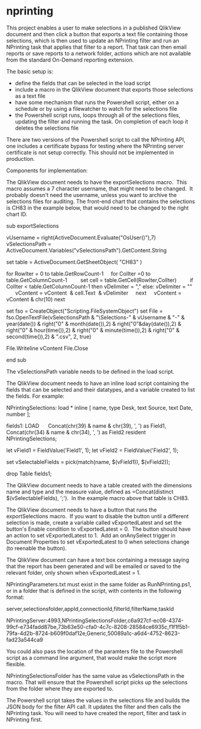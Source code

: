 # nprinting
This project enables a user to make selections in a published QlikView document and then click a button that exports a text file containing those selections, which is then used to update an NPrinting filter and run an NPrinting task that applies that filter to a report.  That task can then email reports or save reports to a network folder, actions which are not available from the standard On-Demand reporting extension.

The basic setup is:
- define the fields that can be selected in the load script
- include a macro in the QlikView document that exports those selections as a text file
- have some mechanism that runs the Powershell script, either on a schedule or by using a filewatcher to watch for the selections file
- the Powershell script runs, loops through all of the selections files, updating the filter and running the task.  On completion of each loop it deletes the selections file

There are two versions of the Powershell script to call the NPrinting API, one includes a certificate bypass for testing where the NPrinting server certificate is not setup correctly.  This should not be implemented in production.

Components for implementation:

The QlikView document needs to have the exportSelections macro.  This macro assumes a 7 character username, that might need to be changed.  It probably doesn't need the username, unless you want to archive the selections files for auditing.  The front-end chart that contains the selections is CH83 in the example below, that would need to be changed to the right chart ID.


sub exportSelections

vUsername = right(ActiveDocument.Evaluate("OsUser()"),7)
vSelectionsPath = ActiveDocument.Variables("vSelectionsPath").GetContent.String

set table = ActiveDocument.GetSheetObject( "CH83" )

for RowIter = 0 to table.GetRowCount-1
    for ColIter =0 to table.GetColumnCount-1
        set cell = table.GetCell(RowIter,ColIter)
        if ColIter < table.GetColumnCount-1 then vDelimiter = "," else: vDelimiter = ""
        vContent = vContent  & cell.Text  & vDelimiter
    next
    vContent = vContent & chr(10)
next

set fso = CreateObject("Scripting.FileSystemObject")
set File = fso.OpenTextFile(vSelectionsPath & "\Selections-" & vUsername & "-" & year(date()) & right("0" & month(date()),2) & right("0"&day(date()),2) & right("0" & hour(time()),2) & right("0" & minute(time()),2) & right("0" & second(time()),2) & ".csv", 2, true)

File.Writeline vContent
File.Close

end sub


The vSelectionsPath variable needs to be defined in the load script.

The QlikView document needs to have an inline load script containing the fields that can be selected and their datatypes, and a variable created to list the fields.  For example:

NPrintingSelections:
load * inline [
name, type
Desk, text
Source, text
Date, number
];

fields1:
LOAD 
    Concat(chr(39) & name & chr(39), ', ') as Field1,
    Concat(chr(34) & name & chr(34), ', ') as Field2
resident NPrintingSelections;

let vField1 = FieldValue('Field1', 1);
let vField2 = FieldValue('Field2', 1);

set vSelectableFields = pick(match(name, $(vField1)), $(vField2));

drop Table fields1;



The QlikView document needs to have a table created with the dimensions name and type and the measure value, defined as =Concat(distinct $(vSelectableFields), ';').  In the example macro above that table is CH83.

The QlikView document needs to have a button that runs the exportSelections macro.  If you want to disable the button until a different selection is made, create a variable called vExportedLatest and set the button's Enable condition to vExportedLatest = 0.  The button should have an action to set vExportedLatest to 1.  Add an onAnySelect trigger in Document Properties to set vExportedLatest to 0 when selections change (to reenable the button).

The QlikView document can have a text box containing a message saying that the report has been generated and will be emailed or saved to the relevant folder, only shown when vExportedLatest = 1.

NPrintingParameters.txt must exist in the same folder as RunNPrinting.ps1, or in a folder that is defined in the script, with contents in the following format:

server,selectionsfolder,appId,connectionId,filterId,filterName,taskId

NPrintingServer:4993,NPrintingSelectionsFolder,c6a927cf-ec08-4374-99cf-e734fadd87be,73b63e50-cfa0-4c7c-8208-28584ce6935c,f1f1f5b1-79fa-4d2b-8724-b609f0daf12e,Generic,50089a1c-a6d4-4752-8623-fad23a544ca9

You could also pass the location of the paramters file to the Powershell script as a command line argument, that would make the script more flexible.

NPrintingSelectionsFolder has the same value as vSelectionsPath in the macro.  That will ensure that the Powershell script picks up the selections from the folder where they are exported to.

The Powershell script takes the values in the selections file and builds the JSON body for the filter API call.  It updates the filter and then calls the NPrinting task.  You will need to have created the report, filter and task in NPrinting first.
